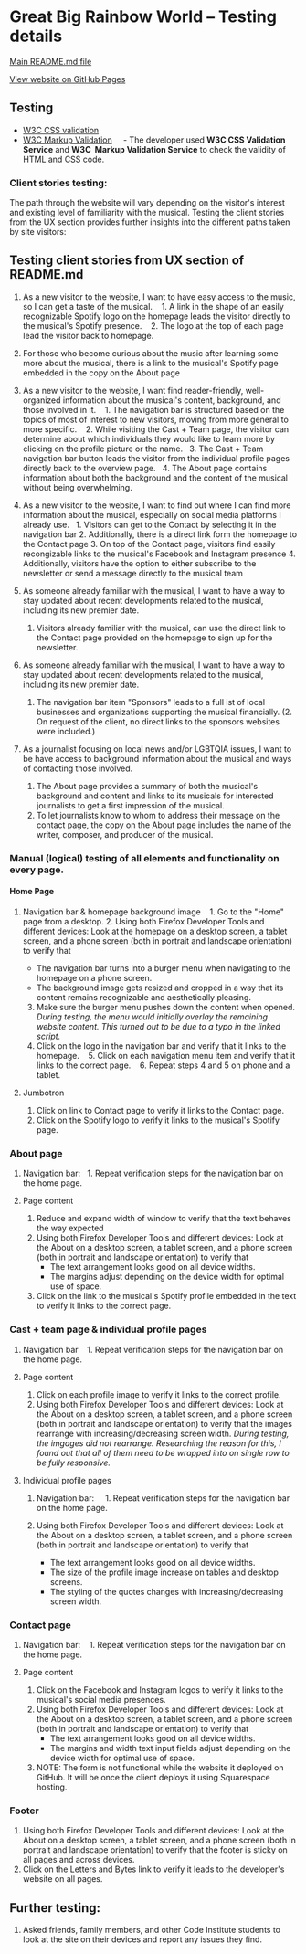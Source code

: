 # Great Big Rainbow World – Testing details

[Main README.md file](/README.md)

[View website on GitHub Pages](#)

## Testing
- [W3C CSS validation](https://jigsaw.w3.org/css-validator/)
- [W3C Markup Validation]( https://validator.w3.org/)
    - The developer used **W3C CSS Validation Service** and **W3C  Markup Validation Service** to check the validity of HTML and CSS code.

### Client stories testing:
The path through the website will vary depending on the visitor's interest and existing level of familiarity with the musical. Testing the client stories from the UX section provides further insights into the different paths taken by site visitors:

## Testing client stories from UX section of README.md
1. As a new visitor to the website, I want to have easy access to the music, so I can get a taste of the musical.
   1. A link in the shape of an easily recognizable Spotify logo on the homepage leads the visitor directly to the musical's Spotify presence.
   2. The logo at the top of each page lead the visitor back to homepage.
3. For those who become curious about the music after learning some more about the musical, there is a link to the musical's Spotify page embedded in the copy on the About page
    
2. As a new visitor to the website, I want find reader-friendly, well-organized information about the musical's content, background, and those involved in it.
   1. The navigation bar is structured based on the topics of most of interest to new visitors, moving from more general to more specific.
   2. While visiting the Cast + Team page, the visitor can determine about which individuals they would like to learn more by clicking on the profile picture or the name.
   3. The Cast + Team navigation bar button leads the visitor from the individual profile pages directly back to the overview page.
   4. The About page contains information about both the background and the content of the musical without being overwhelming.

3. As a new visitor to the website, I want to find out where I can find more information about the musical, especially on social media platforms I already use.
   1. Visitors can get to the Contact by selecting it in the navigation bar 
   2. Additionally, there is a direct link form the homepage to the Contact page
   3. On top of the Contact page, visitors find easily recongizable links to the musical's Facebook and Instagram presence
   4. Additionally, visitors have the option to either subscribe to the newsletter or send a message directly to the musical team

4. As someone already familiar with the musical, I want to have a way to stay updated about recent developments related to the musical, including its new premier date.
   1. Visitors already familiar with the musical, can use the direct link to the Contact page provided on the homepage to sign up for the newsletter.

5. As someone already familiar with the musical, I want to have a way to stay updated about recent developments related to the musical, including its new premier date.
   1. The navigation bar item "Sponsors" leads to a full ist of local businesses and organizations supporting the musical financially.
   (2. On request of the client, no direct links to the sponsors websites were included.)

6. As a journalist focusing on local news and/or LGBTQIA issues, I want to be have access to background information about the musical and ways of contacting those involved.
   1. The About page provides a summary of both the musical's background and content and links to its musicals for interested journalists to get a first impression of the musical.
   2. To let journalists know to whom to address their message on the contact page, the copy on the About page includes the name of the writer, composer, and producer of the musical.

### Manual (logical) testing of all elements and functionality on every page.

#### Home Page
1. Navigation bar & homepage background image
   1. Go to the "Home" page from a desktop.
   2. Using both Firefox Developer Tools and different devices: Look at the homepage on a desktop screen, a tablet screen, and a phone screen (both in portrait and landscape orientation) to verify that
      - The navigation bar turns into a burger menu when navigating to the homepage on a phone screen.
      - The background image gets resized and cropped in a way that its content remains recognizable and aesthetically pleasing.
   3. Make sure the burger menu pushes down the content when opened. _During testing, the menu would initially overlay the remaining website content. This turned out to be due to a typo in the linked script._
   4. Click on the logo in the navigation bar and verify that it links to the homepage. 
   5. Click on each navigation menu item and verify that it links to the correct page.
   6. Repeat steps 4 and 5 on phone and a tablet.

2. Jumbotron
   1. Click on link to Contact page to verify it links to the Contact page.
   2. Click on the  Spotify logo to verify it links to the musical's Spotify page.

### About page
1. Navigation bar:
   1. Repeat verification steps for the navigation bar on the home page.

2.  Page content
    1. Reduce and expand width of window to verify that the text behaves the way expected
    2. Using both Firefox Developer Tools and different devices: Look at the About on a desktop screen, a tablet screen, and a phone screen (both in portrait and landscape orientation) to verify that
       - The text arrangement looks good on all device widths.
       - The margins adjust depending on the device width for optimal use of space.
    3. Click on the link to the musical's Spotify profile embedded in the text to verify it links to the correct page.

### Cast + team page & individual profile pages
1. Navigation bar
   1. Repeat verification steps for the navigation bar on the home page.

2. Page content
   1. Click on each profile image to verify it links to the correct profile.
   2. Using both Firefox Developer Tools and different devices: Look at the About on a desktop screen, a tablet screen, and a phone screen (both in portrait and landscape orientation) to verify that the images rearrange with increasing/decreasing screen width. _During testing, the imgages did not rearrange. Researching the reason for this, I found out that all of them need to be wrapped into on single row to be fully responsive._

3. Individual profile pages
   1. Navigation bar:
      1. Repeat verification steps for the navigation bar on the home page.

   2. Using both Firefox Developer Tools and different devices: Look at the About on a desktop screen, a tablet screen, and a phone screen (both in portrait and landscape orientation) to verify that
      - The text arrangement looks good on all device widths.
      -  The size of the profile image increase on tables and desktop screens.
      -  The styling of the quotes changes with increasing/decreasing screen width.

### Contact page
1. Navigation bar:
   1. Repeat verification steps for the navigation bar on the home page.

2. Page content
   1. Click on the  Facebook and Instagram logos to verify it links to the musical's social media presences. 
   2. Using both Firefox Developer Tools and different devices: Look at the About on a desktop screen, a tablet screen, and a phone screen (both in portrait and landscape orientation) to verify that
      - The text arrangement looks good on all device widths.
      - The margins and width text input fields adjust depending on the device width for optimal use of space.
   3. NOTE: The form is not functional while the website it deployed on GitHub. It will be once the client deploys it using Squarespace hosting.

###  Footer 
1. Using both Firefox Developer Tools and different devices: Look at the About on a desktop screen, a tablet screen, and a phone screen (both in portrait and landscape orientation) to verify that the footer is sticky on all pages and across devices. 
2. Click on the Letters and Bytes link to verify it leads to the developer's website  on all pages.

## Further testing: 
1. Asked friends, family members, and other Code Institute students to look at the site on their devices and report any issues they find. 